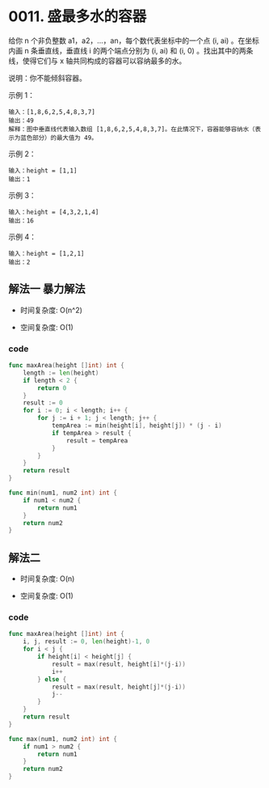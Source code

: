 # 0011. 盛最多水的容器

给你 n 个非负整数 a1，a2，...，an，每个数代表坐标中的一个点 (i, ai) 。在坐标内画 n 条垂直线，垂直线 i 的两个端点分别为 (i, ai) 和 (i, 0) 。找出其中的两条线，使得它们与 x 轴共同构成的容器可以容纳最多的水。

说明：你不能倾斜容器。

示例 1：

```
输入：[1,8,6,2,5,4,8,3,7]
输出：49 
解释：图中垂直线代表输入数组 [1,8,6,2,5,4,8,3,7]。在此情况下，容器能够容纳水（表示为蓝色部分）的最大值为 49。
```

示例 2：

```
输入：height = [1,1]
输出：1
```

示例 3：

```
输入：height = [4,3,2,1,4]
输出：16
```

示例 4：

```
输入：height = [1,2,1]
输出：2
```

## 解法一 暴力解法

- 时间复杂度: O(n^2)

- 空间复杂度: O(1)

### code 

```go
func maxArea(height []int) int {
	length := len(height)
	if length < 2 {
		return 0
	}
	result := 0
	for i := 0; i < length; i++ {
		for j := i + 1; j < length; j++ {
			tempArea := min(height[i], height[j]) * (j - i)
			if tempArea > result {
				result = tempArea
			}
		}
	}
	return result
}

func min(num1, num2 int) int {
	if num1 < num2 {
		return num1
	}
	return num2
}
```

## 解法二 

- 时间复杂度: O(n)

- 空间复杂度: O(1)

### code

```go
func maxArea(height []int) int {
	i, j, result := 0, len(height)-1, 0
	for i < j {
		if height[i] < height[j] {
			result = max(result, height[i]*(j-i))
			i++
		} else {
			result = max(result, height[j]*(j-i))
			j--
		}
	}
	return result
}

func max(num1, num2 int) int {
	if num1 > num2 {
		return num1
	}
	return num2
}
```